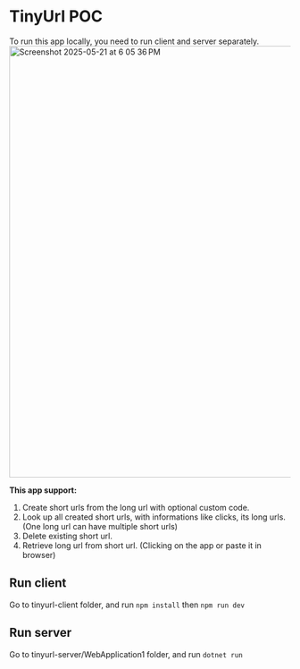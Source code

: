# TinyUrl POC
To run this app locally, you need to run client and server separately.
<img width="772" alt="Screenshot 2025-05-21 at 6 05 36 PM" src="https://github.com/user-attachments/assets/e546579a-d859-4129-a985-21f1c2ccc364" />

**This app support:**
1. Create short urls from the long url with optional custom code.
2. Look up all created short urls, with informations like clicks, its long urls. (One long url can have multiple short urls)
3. Delete existing short url.
4. Retrieve long url from short url. (Clicking on the app or paste it in browser)
## Run client
Go to tinyurl-client folder, and run
`npm install`
then `npm run dev`
## Run server
Go to tinyurl-server/WebApplication1 folder, and run
`dotnet run`

